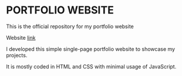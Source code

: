 # PORTFOLIO WEBSITE #

This is the official repository for my portfolio website

Website [link](https://tayzashwe.github.io/portfolio_website/)

I developed this simple single-page portfolio website to showcase my projects. 

It is mostly coded in HTML and CSS with minimal usage of JavaScript.